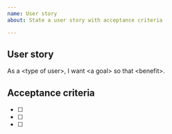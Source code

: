 ```yaml
---
name: User story
about: State a user story with acceptance criteria

---
```


## User story 
As a \<type of user\>, I want \<a goal\> so that \<benefit\>. 
  
## Acceptance criteria
- [ ]
- [ ]
- [ ]
